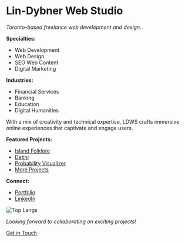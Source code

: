 # Lin-Dybner Web Studio

_Toronto-based freelance web development and design._

**Specialties:**
- Web Development
- Web Design
- SEO Web Content
- Digital Marketing

**Industries:**
- Financial Services
- Banking
- Education
- Digital Humanities

With a mix of creativity and technical expertise, LDWS crafts immersive online experiences that captivate and engage users.

**Featured Projects:**
- [Island Folklore](https://islandfolklore.com)
- [Datini](https://datini.lindybner.com)
- [Probability Visualizer](https://probability.lindybner.com)
- [More Projects](https://lindybner.com#portfolio)

**Connect:**
- [Portfolio](http://lindybner.com)
- [LinkedIn](http://linkedin.com/company/lindybner/)

![Top Langs](https://github-readme-stats.vercel.app/api/top-langs/?username=lindybner&hide_progress=true)

*Looking forward to collaborating on exciting projects!*

[Get in Touch](https://lindybner.com#contact)
